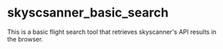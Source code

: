 # skyscsanner_basic_search

This is a basic flight search tool that retrieves skyscanner's API results in the browser.
